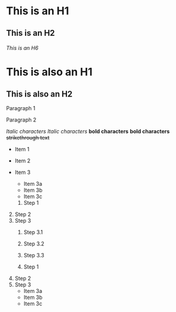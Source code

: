# This is an H1
## This is an H2
###### This is an H6

This is also an H1
==================

This is also an H2
------------------

Paragraph 1

Paragraph 2


*Italic characters*
_Italic characters_
**bold characters**
__bold characters__
~~strikethrough text~~


*  Item 1
*  Item 2
*  Item 3
    *  Item 3a
    *  Item 3b
    *  Item 3c


    1.  Step 1
2.  Step 2
3.  Step 3
    1.  Step 3.1
    2.  Step 3.2
    3.  Step 3.3

    1.  Step 1
2.  Step 2
3.  Step 3
    *  Item 3a
	*  Item 3b
	*  Item 3c
